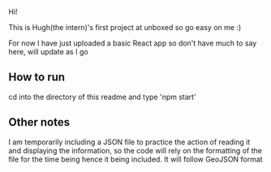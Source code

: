 Hi!

This is Hugh(the intern)'s first project at unboxed so go easy on me :)

For now I have just uploaded a basic React app so don't have much to say here, will update as I go

## How to run

cd into the directory of this readme and type 'npm start'

## Other notes

I am temporarily including a JSON file to practice the action of reading it and displaying the information, so the code will rely on the formatting of the file for the time being hence it being included. It will follow GeoJSON format